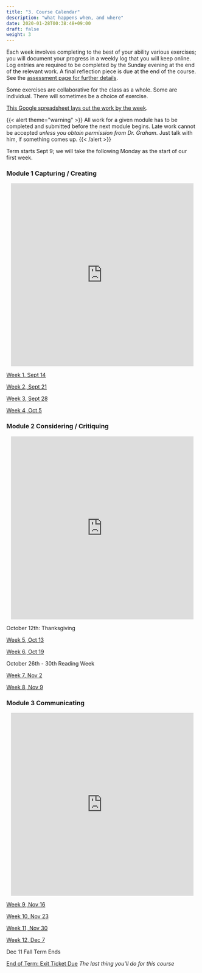 ```yaml
---
title: "3. Course Calendar"
description: "what happens when, and where"
date: 2020-01-28T00:38:48+09:00
draft: false
weight: 3
---
```


Each week involves completing to the best of your ability various exercises; you will document your progress in a weekly log that you will keep online. Log entries are required to be completed by the Sunday evening at the end of the relevant work. A final reflection piece is due at the end of the course. See the [assessment page for further details](docs/4-assessment).

Some exercises are collaborative for the class as a whole. Some are individual. There will sometimes be a choice of exercise.

[This Google spreadsheet lays out the work by the week](https://docs.google.com/spreadsheets/d/1xvC65vLjJbByRnjxrwYlCZnsmfFNOpJMkJ5kp9a_WTs/edit?usp=sharing). 

{{< alert theme="warning" >}}
All work for a given module has to be completed and submitted before the next module begins. Late work cannot be accepted _unless you obtain permission from Dr. Graham_. Just talk with him, if something comes up.
{{< /alert >}}

Term starts Sept 9; we will take the following Monday as the start of our first week.

### Module 1 Capturing / Creating
<p align="center"><iframe id="vp1EK0HF" title="Video Player" width="480" height="480" frameborder="0" src="https://s3.amazonaws.com/embed.animoto.com/play.html?w=swf/production/vp1&e=1594319005&f=EK0HFIGhm5BwIwKCLfQj2Q&d=0&m=p&r=360x360+480x480+720x720&volume=100&start_res=720x720&i=m&asset_domain=s3-p.animoto.com&animoto_domain=animoto.com&options=" allowfullscreen></iframe></p>

[Week 1, Sept 14](/week/1/instructions)

[Week 2, Sept 21](/week/2/instructions)

[Week 3, Sept 28](/week/3/instructions)

[Week 4, Oct 5](/week/4/instructions)

### Module 2 Considering / Critiquing

<p align="center"><iframe id="vp1dKyin" title="Video Player" width="480" height="480" frameborder="0" src="https://s3.amazonaws.com/embed.animoto.com/play.html?w=swf/production/vp1&e=1594319028&f=dKyinzRRGGSKAfLkkhPFKA&d=0&m=p&r=360x360+480x480+720x720&volume=100&start_res=720x720&i=m&asset_domain=s3-p.animoto.com&animoto_domain=animoto.com&options=" allowfullscreen></iframe></p>

October 12th: Thanksgiving

[Week 5, Oct 13](/week/5/instructions)

[Week 6, Oct 19](/week/6/instructions)

October 26th - 30th Reading Week

[Week 7, Nov 2](/week/7/instructions)

[Week 8, Nov 9](/week/8/instructions)

### Module 3 Communicating

<p align="center"><iframe id="vp1tnjC6" title="Video Player" width="480" height="480" frameborder="0" src="https://s3.amazonaws.com/embed.animoto.com/play.html?w=swf/production/vp1&e=1594319085&f=tnjC61vmZzLcZXhWQeDTUA&d=0&m=p&r=360x360+480x480+720x720&volume=100&start_res=720x720&i=m&asset_domain=s3-p.animoto.com&animoto_domain=animoto.com&options=" allowfullscreen></iframe></p>

[Week 9, Nov 16](/week/9/instructions)

[Week 10, Nov 23](/week/10/instructions)

[Week 11, Nov 30](/week/11/instructions)

[Week 12, Dec 7](/week/12/instructions)

Dec 11 Fall Term Ends

[End of Term: Exit Ticket Due](/week/12-5/instructions) *The last thing you'll do for this course*
